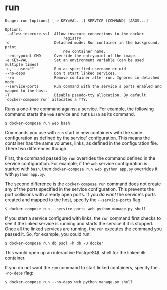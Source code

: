 <!--[metadata]>
+++
title = "run"
description = "Runs a one-off command on a service."
keywords = ["fig, composition, compose, docker, orchestration, cli,  run"]
[menu.main]
parent = "smn_compose_cli"
+++
<![end-metadata]-->

# run

```
Usage: run [options] [-e KEY=VAL...] SERVICE [COMMAND] [ARGS...]

Options:
--allow-insecure-ssl  Allow insecure connections to the docker
                          registry
-d                    Detached mode: Run container in the background, print
                          new container name.
--entrypoint CMD      Override the entrypoint of the image.
-e KEY=VAL            Set an environment variable (can be used multiple times)
-u, --user=""         Run as specified username or uid
--no-deps             Don't start linked services.
--rm                  Remove container after run. Ignored in detached mode.
--service-ports       Run command with the service's ports enabled and mapped to the host.
-T                    Disable pseudo-tty allocation. By default `docker-compose run` allocates a TTY.
```

Runs a one-time command against a service. For example, the following command starts the `web` service and runs `bash` as its command. 

    $ docker-compose run web bash

Commands you use with `run` start in new containers with the same configuration as defined by the service' configuration. This means the container has the same volumes, links, as defined in the configuration file. There two differences though.

First, the command passed by `run` overrides the command defined in the service configuration. For example, if the  `web` service configuration is started with `bash`, then `docker-compose run web python app.py` overrides it with `python app.py`.

The second difference is the `docker-compose run` command does not create any of the ports specified in the service configuration. This prevents the port collisions with already open ports. If you *do want* the service's ports created and mapped to the host, specify the `--service-ports` flag:

    $ docker-compose run --service-ports web python manage.py shell

If you start a service configured with links, the `run` command first checks to see if the linked service is running and starts the service if it is stopped.  Once all the linked services are running, the `run` executes the command you passed it.  So, for example, you could run:

    $ docker-compose run db psql -h db -U docker

This would open up an interactive PostgreSQL shell for the linked `db` container.

If you do not want the `run` command to start linked containers, specify the `--no-deps` flag:

    $ docker-compose run --no-deps web python manage.py shell




